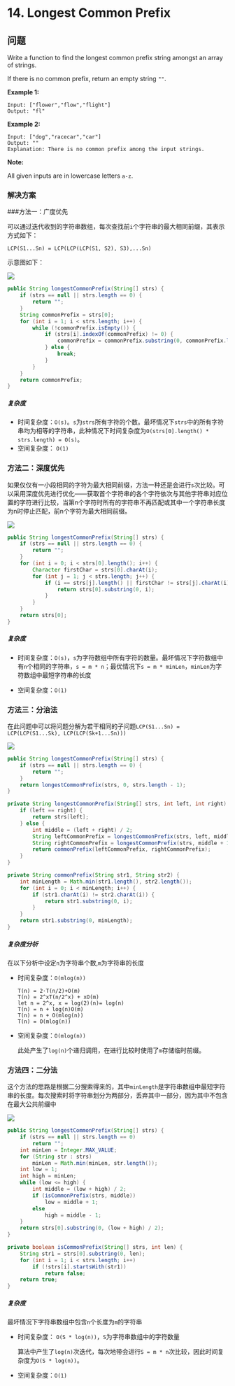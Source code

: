 # 14. Longest Common Prefix

## 问题

Write a function to find the longest common prefix string amongst an array of strings.

If there is no common prefix, return an empty string `""`.

**Example 1:**

```
Input: ["flower","flow","flight"]
Output: "fl"
```

**Example 2:**

```
Input: ["dog","racecar","car"]
Output: ""
Explanation: There is no common prefix among the input strings.
```

**Note:**

All given inputs are in lowercase letters `a-z`.

### 解决方案

###方法一：广度优先

可以通过迭代收到的字符串数组，每次查找前`i`个字符串的最大相同前缀，其表示方式如下：

`LCP(S1...Sn) = LCP(LCP(LCP(S1, S2), S3),...Sn)`

示意图如下：

![](./etc/m1.png) 

```java
public String longestCommonPrefix(String[] strs) {
    if (strs == null || strs.length == 0) {
        return "";
    }
    String commonPrefix = strs[0];
    for (int i = 1; i < strs.length; i++) {
        while (!commonPrefix.isEmpty()) {
            if (strs[i].indexOf(commonPrefix) != 0) {
                commonPrefix = commonPrefix.substring(0, commonPrefix.length() - 1);
            } else {
                break;
            }
        }
    }
    return commonPrefix;
}
```



##### 复杂度

- 时间复杂度：`O(s)`。`s`为`strs`所有字符的个数。最坏情况下`strs`中的所有字符串均为相等的字符串，此种情况下时间复杂度为`O(strs[0].length() * strs.length) = O(s)`。
- 空间复杂度： `O(1)`

### 方法二：深度优先

如果仅仅有一小段相同的字符为最大相同前缀，方法一种还是会进行`s`次比较。可以采用深度优先进行优化——获取首个字符串的各个字符依次与其他字符串对应位置的字符进行比较，当第n个字符时所有的字符串不再匹配或其中一个字符串长度为n时停止匹配，前n个字符为最大相同前缀。

![](./etc/m2.png)

```java
public String longestCommonPrefix(String[] strs) {
    if (strs == null || strs.length == 0) {
        return "";
    }
    for (int i = 0; i < strs[0].length(); i++) {
        Character firstChar = strs[0].charAt(i);
        for (int j = 1; j < strs.length; j++) {
            if (i == strs[j].length() || firstChar != strs[j].charAt(i)) {
                return strs[0].substring(0, i);
            }
        }
    }
    return strs[0];
}
```

##### 复杂度

- 时间复杂度：`O(s)`，`s`为字符数组中所有字符的数量。最坏情况下字符数组中有`n`个相同的字符串，`s = m * n`；最优情况下`s = m * minLen`，`minLen`为字符数组中最短字符串的长度

- 空间复杂度：`O(1)`

### 方法三：分治法

在此问题中可以将问题分解为若干相同的子问题`LCP(S1...Sn) = LCP(LCP(S1...Sk), LCP(LCP(Sk+1...Sn)))`

![](./etc/m3.png)

```java
public String longestCommonPrefix(String[] strs) {
    if (strs == null || strs.length == 0) {
        return "";
    }
    return longestCommonPrefix(strs, 0, strs.length - 1);
}

private String longestCommonPrefix(String[] strs, int left, int right) {
    if (left == right) {
        return strs[left];
    } else {
        int middle = (left + right) / 2;
        String leftCommonPrefix = longestCommonPrefix(strs, left, middle);
        String rightCommonPrefix = longestCommonPrefix(strs, middle + 1, right);
        return commonPrefix(leftCommonPrefix, rightCommonPrefix);
    }
}

private String commonPrefix(String str1, String str2) {
    int minLength = Math.min(str1.length(), str2.length());
    for (int i = 0; i < minLength; i++) {
        if (str1.charAt(i) != str2.charAt(i)) {
            return str1.substring(0, i);
        }
    }
    return str1.substring(0, minLength);
}
```



##### 复杂度分析

在以下分析中设定`n`为字符串个数,`m`为字符串的长度

- 时间复杂度：`O(mlog(n))`

  ```
  T(n) = 2⋅T(n/2)+O(m)
  T(n) = 2^xT(n/2^x) + xO(m)
  let n = 2^x, x = log(2)(n)= log(n)
  T(n) = n + log(n)O(m)
  T(n) = n + O(mlog(n))
  T(n) = O(mlog(n))
  ```

- 空间复杂度：`O(mlog(n))`

  此处产生了`log(n)`个递归调用，在进行比较时使用了`m`存储临时前缀。



### 方法四：二分法

这个方法的思路是根据二分搜索得来的，其中`minLength`是字符串数组中最短字符串的长度。每次搜索时将字符串划分为两部分，丢弃其中一部分，因为其中不包含在最大公共前缀中

![](./etc/m4.png)

```java
public String longestCommonPrefix(String[] strs) {
    if (strs == null || strs.length == 0)
        return "";
    int minLen = Integer.MAX_VALUE;
    for (String str : strs)
        minLen = Math.min(minLen, str.length());
    int low = 1;
    int high = minLen;
    while (low <= high) {
        int middle = (low + high) / 2;
        if (isCommonPrefix(strs, middle))
            low = middle + 1;
        else
            high = middle - 1;
    }
    return strs[0].substring(0, (low + high) / 2);
}

private boolean isCommonPrefix(String[] strs, int len) {
    String str1 = strs[0].substring(0, len);
    for (int i = 1; i < strs.length; i++)
        if (!strs[i].startsWith(str1))
            return false;
    return true;
}
```

##### 复杂度

最坏情况下字符串数组中包含`n`个长度为`m`的字符串

- 时间复杂度： `O(S * log(n))`，`S`为字符串数组中的字符数量

  算法中产生了`log(n)`次迭代，每次地带会进行`S = m * n`次比较，因此时间复杂度为`O(S * log(n))`。

- 空间复杂度：`O(1)`

